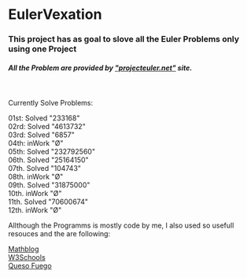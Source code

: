 <b><h1>EulerVexation</h1></b>

<h3>This project has as goal to slove all the Euler Problems only using one Project</h3>
<h5>All the Problem are provided by <a href=https://projecteuler.net/archives>"projecteuler.net"</a> site.</h5>
<br>
<p>Currently Solve Problems:</p>
<p>
01st: Solved "233168"<br>
02rd: Solved "4613732"<br>
03rd: Solved "6857"<br>
04th: inWork "&#216"<br>
05th: Solved "232792560"<br>
06th. Solved "25164150"<br>
07th. Solved "104743"<br>
08th. inWork "&#216"<br>
09th. Solved "31875000"<br> 
10th. inWork "&#216"<br>
11th. Solved "70600674"<br>
12th. inWork "&#216"<br>
</p>
<p>Allthough the Programms is mostly code by me, I also used so usefull resouces and the are following:</p>
<a href=https://www.mathblog.dk/project-euler-solutions/>Mathblog</a><br>
<a href=https://www.w3schools.com/>W3Schools</a><br>
<a href=https://www.youtube.com/channel/UCeT6NdimLKHXlkQgrbcg6XQ>Queso Fuego</a> <br>


